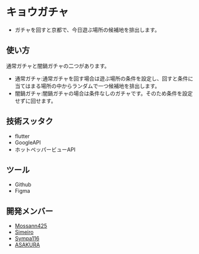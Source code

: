 # キョウガチャ
- ガチャを回すと京都で、今日遊ぶ場所の候補地を排出します。

## 使い方
通常ガチャと闇鍋ガチャの二つがあります。
  
- 通常ガチャ:通常ガチャを回す場合は遊ぶ場所の条件を設定し、回すと条件に当てはまる場所の中からランダムで一つ候補地を排出します。
- 闇鍋ガチャ:闇鍋ガチャの場合は条件なしのガチャです。そのため条件を設定せずに回せます。
  

## 技術スッタク
- flutter
- GoogleAPI
- ホットペッパービューAPI
  
## ツール
- Github
- Figma
  
## 開発メンバー
- [Mossann425](https://github.com/Mossann425)
- [Simeiro](https://github.com/simeiro)
- [Sympa116](https://github.com/Sympa116)
- [ASAKURA](https://github.com/CrazyHuman00)
